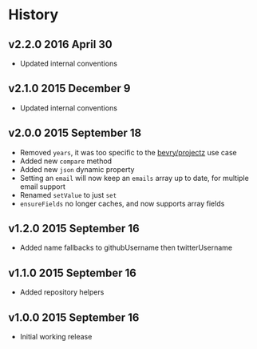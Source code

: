 # History

## v2.2.0 2016 April 30
- Updated internal conventions

## v2.1.0 2015 December 9
- Updated internal conventions

## v2.0.0 2015 September 18
- Removed `years`, it was too specific to the [bevry/projectz](https://github.com/bevry/projectz) use case
- Added new `compare` method
- Added new `json` dynamic property
- Setting an `email` will now keep an `emails` array up to date, for multiple email support
- Renamed `setValue` to just `set`
- `ensureFields` no longer caches, and now supports array fields

## v1.2.0 2015 September 16
- Added name fallbacks to githubUsername then twitterUsername

## v1.1.0 2015 September 16
- Added repository helpers

## v1.0.0 2015 September 16
- Initial working release
